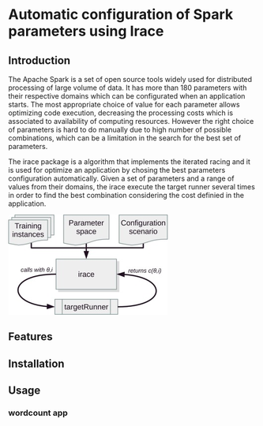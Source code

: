 # Automatic configuration of Spark parameters using Irace

## Introduction

The Apache Spark is a set of open source tools widely used for distributed processing of large volume of data. It has more than 180 parameters with their respective domains which can be configurated when an application starts. The most appropriate choice of value for each parameter allows optimizing code execution, decreasing the processing costs which is associated to availability of computing resources. However the right choice of parameters is hard to do manually due to high number of possible combinations, which can be a limitation in the search for the best set of parameters.

The irace package is a algorithm that implements the iterated racing and it is used for optimize an application by chosing the best parameters configuration automatically. Given a set of parameters and a range of values from their domains, the irace execute the target runner several times in order to find the best combination considering the cost definied in the application. 

![Irace](images/irace-flow.jpg)


## Features

## Installation

## Usage

### wordcount app